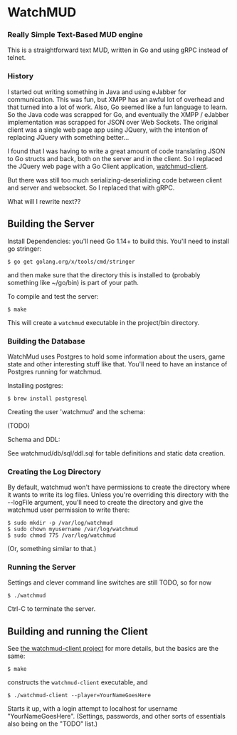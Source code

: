 # WatchMUD 

### Really Simple Text-Based MUD engine

This is a straightforward text MUD, written in Go and using gRPC instead
of telnet. 

### History

I started out writing something in Java and using eJabber for communication.
This was fun, but XMPP has an awful lot of overhead and that turned into
a lot of work. Also, Go seemed like a fun language to learn. So the Java
code was scrapped for Go, and eventually the XMPP / eJabber implementation
was scrapped for JSON over Web Sockets. The original client was a single
web page app using JQuery, with the intention of replacing JQuery with 
something better...

I found that I was having to write a great amount of code translating
JSON to Go structs and back, both on the server and in the client. So
I replaced the JQuery web page with a Go Client application, 
[watchmud-client](https://github.com/trasa/watchmud-client).

But there was still too much serializing-deserializing code between
client and server and websocket. So I replaced that with gRPC.

What will I rewrite next??


## Building the Server

Install Dependencies: you'll need Go 1.14+ to build this.
You'll need to install go stringer:

    $ go get golang.org/x/tools/cmd/stringer
    
and then make sure that the directory this is installed to (probably something
like ~/go/bin) is part of your path.
    
To compile and test the server:

    $ make
    
This will create a `watchmud` executable in the project/bin directory.

### Building the Database

WatchMud uses Postgres to hold some information about the users, game state
and other interesting stuff like that. You'll need to have an instance of
Postgres running for watchmud.

Installing postgres:

    $ brew install postgresql

Creating the user 'watchmud' and the schema:

(TODO)

Schema and DDL:

See watchmud/db/sql/ddl.sql for table definitions and static data creation.

    
### Creating the Log Directory

By default, watchmud won't have permissions to create the directory where
it wants to write its log files. Unless you're overriding this directory with
the --logFile argument, you'll need to create the directory and give the 
watchmud user permission to write there:

    $ sudo mkdir -p /var/log/watchmud
    $ sudo chown myusername /var/log/watchmud
    $ sudo chmod 775 /var/log/watchmud

(Or, something similar to that.)

### Running the Server

Settings and clever command line switches are still TODO, so for now

    $ ./watchmud
    
Ctrl-C to terminate the server. 

## Building and running the Client

See [the watchmud-client project](https://github.com/trasa/watchmud-client)
for more details, but the basics are the same:

    $ make
    
constructs the `watchmud-client` executable, and

    $ ./watchmud-client --player=YourNameGoesHere
    
Starts it up, with a login attempt to localhost for username "YourNameGoesHere".
(Settings, passwords, and other sorts of essentials also being on the "TODO" list.)

